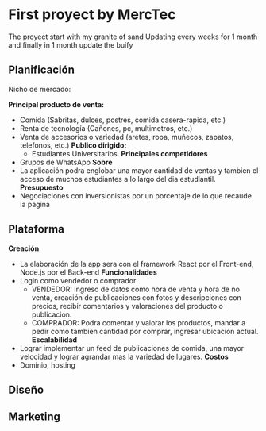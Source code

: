 
# First proyect by MercTec

The proyect start with my granite of sand Updating every weeks for 1 month and finally in 1 month update the buify



## Planificación
Nicho de mercado:

**Principal producto de venta:**
- Comida (Sabritas, dulces, postres, comida casera-rapida, etc.) 
- Renta de tecnología (Cañones, pc, multimetros, etc.)
- Venta de accesorios o variedad (aretes, ropa, muñecos, zapatos, telefonos, etc.)
 **Publico dirigido:**
  - Estudiantes Universitarios.
**Principales competidores**  
- Grupos de WhatsApp
**Sobre**  
- La aplicación podra englobar una mayor cantidad de ventas y tambien el acceso de muchos estudiantes a lo largo del dia estudiantil. 
**Presupuesto** 
- Negociaciones con inversionistas por un porcentaje de lo que recaude la pagina
## Plataforma
**Creación** 
- La elaboración de la app sera con el framework React por el Front-end, Node.js por el Back-end
**Funcionalidades**
- Login como vendedor o comprador 
  * VENDEDOR: Ingreso de datos como hora de venta y hora de no venta, creación de publicaciones con fotos y descripciones con precios, recibir comentarios y valoraciones del producto o publicacion. 
  * COMPRADOR: Podra comentar y valorar los productos, mandar a pedir como tambien cantidad por comprar, ingresar ubicacion actual.
**Escalabilidad** 
- Lograr implementar un feed de publicaciones de comida, una mayor velocidad y lograr agrandar mas la variedad de lugares.
**Costos** 
- Dominio, hosting
## Diseño
## Marketing

